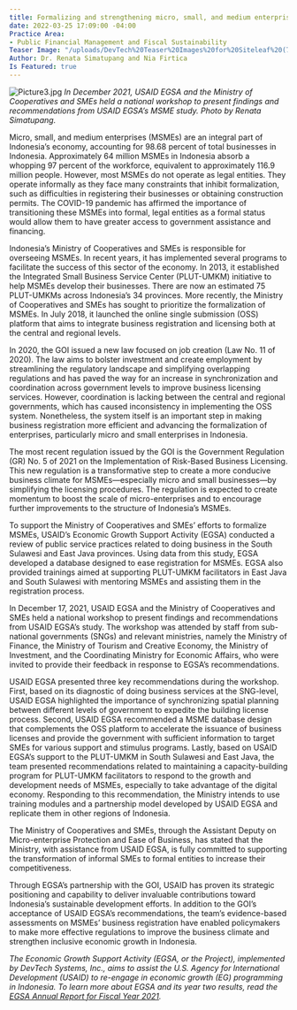 ```yaml
---
title: Formalizing and strengthening micro, small, and medium enterprises in Indonesia
date: 2022-03-25 17:09:00 -04:00
Practice Area:
- Public Financial Management and Fiscal Sustainability
Teaser Image: "/uploads/DevTech%20Teaser%20Images%20for%20Siteleaf%20(7).png"
Author: Dr. Renata Simatupang and Nia Firtica
Is Featured: true
---
```


![Picture3.jpg](/uploads/Picture3.jpg)
*In December 2021, USAID EGSA and the Ministry of Cooperatives and SMEs held a national workshop to present findings and recommendations from USAID EGSA’s MSME study. Photo by Renata Simatupang.*

Micro, small, and medium enterprises (MSMEs) are an integral part of Indonesia’s economy, accounting for 98.68 percent of total businesses in Indonesia. Approximately 64 million MSMEs in Indonesia absorb a whopping 97 percent of the workforce, equivalent to approximately 116.9 million people. However, most MSMEs do not operate as legal entities. They operate informally as they face many constraints that inhibit formalization, such as difficulties in registering their businesses or obtaining construction permits. The COVID-19 pandemic has affirmed the importance of transitioning these MSMEs into formal, legal entities as a formal status would allow them to have greater access to government assistance and financing. 

Indonesia’s Ministry of Cooperatives and SMEs is responsible for overseeing MSMEs. In recent years, it has implemented several programs to facilitate the success of this sector of the economy. In 2013, it established the Integrated Small Business Service Center (PLUT-UMKM) initiative to help MSMEs develop their businesses. There are now an estimated 75 PLUT-UMKMs across Indonesia’s 34 provinces. More recently, the Ministry of Cooperatives and SMEs has sought to prioritize the formalization of MSMEs. In July 2018, it launched the online single submission (OSS) platform that aims to integrate business registration and licensing both at the central and regional levels.  

In 2020, the GOI issued a new law focused on job creation (Law No. 11 of 2020). The law aims to bolster investment and create employment by streamlining the regulatory landscape and simplifying overlapping regulations and has paved the way for an increase in synchronization and coordination across government levels to improve business licensing services. However, coordination is lacking between the central and regional governments, which has caused inconsistency in implementing the OSS system. Nonetheless, the system itself is an important step in making business registration more efficient and advancing the formalization of enterprises, particularly micro and small enterprises in Indonesia. 

The most recent regulation issued by the GOI is the Government Regulation (GR) No. 5 of 2021 on the Implementation of Risk-Based Business Licensing. This new regulation is a transformative step to create a more conducive business climate for MSMEs—especially micro and small businesses—by simplifying the licensing procedures. The regulation is expected to create momentum to boost the scale of micro-enterprises and to encourage further improvements to the structure of Indonesia’s MSMEs.  

To support the Ministry of Cooperatives and SMEs’ efforts to formalize MSMEs, USAID’s Economic Growth Support Activity (EGSA) conducted a review of public service practices related to doing business in the South Sulawesi and East Java provinces. Using data from this study, EGSA developed a database designed to ease registration for MSMEs. EGSA also provided trainings aimed at supporting PLUT-UMKM facilitators in East Java and South Sulawesi with mentoring MSMEs and assisting them in the registration process. 

In December 17, 2021, USAID EGSA and the Ministry of Cooperatives and SMEs held a national workshop to present findings and recommendations from USAID EGSA’s study. The workshop was attended by staff from sub-national governments (SNGs) and relevant ministries, namely the Ministry of Finance, the Ministry of Tourism and Creative Economy, the Ministry of Investment, and the Coordinating Ministry for Economic Affairs, who were invited to provide their feedback in response to EGSA’s recommendations. 

USAID EGSA presented three key recommendations during the workshop. First, based on its diagnostic of doing business services at the SNG-level, USAID EGSA highlighted the importance of synchronizing spatial planning between different levels of government to expedite the building license process. Second, USAID EGSA recommended a MSME database design that complements the OSS platform to accelerate the issuance of business licenses and provide the government with sufficient information to target SMEs for various support and stimulus programs. Lastly, based on USAID EGSA’s support to the PLUT-UMKM in South Sulawesi and East Java, the team presented recommendations related to maintaining a capacity-building program for PLUT-UMKM facilitators to respond to the growth and development needs of MSMEs, especially to take advantage of the digital economy. Responding to this recommendation, the Ministry intends to use training modules and a partnership model developed by USAID EGSA and replicate them in other regions of Indonesia.  

The Ministry of Cooperatives and SMEs, through the Assistant Deputy on Micro-enterprise Protection and Ease of Business, has stated that the Ministry, with assistance from USAID EGSA, is fully committed to supporting the transformation of informal SMEs to formal entities to increase their competitiveness.  

Through EGSA’s partnership with the GOI, USAID has proven its strategic positioning and capability to deliver invaluable contributions toward Indonesia’s sustainable development efforts. In addition to the GOI’s acceptance of USAID EGSA’s recommendations, the team’s evidence-based assessments on MSMEs’ business registration have enabled policymakers to make more effective regulations to improve the business climate and strengthen inclusive economic growth in Indonesia. 

*The Economic Growth Support Activity (EGSA, or the Project), implemented by DevTech Systems, Inc., aims to assist the U.S. Agency for International Development (USAID) to re-engage in economic growth (EG) programming in Indonesia. To learn more about EGSA and its year two results, read the [EGSA Annual Report for Fiscal Year 2021](https://pdf.usaid.gov/pdf_docs/PA00Z6M4.pdf).*